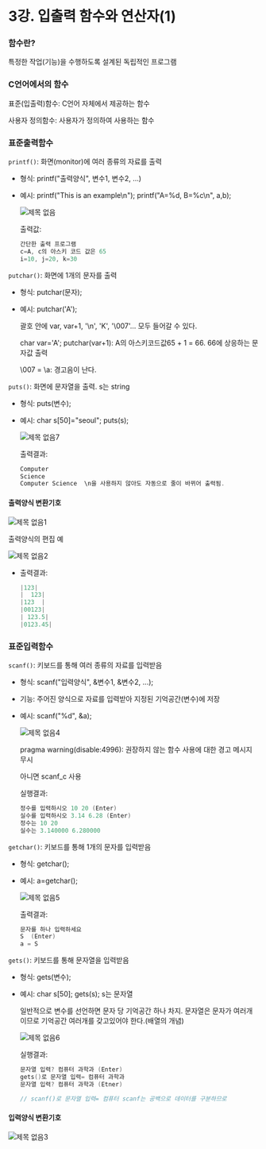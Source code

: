 # 3강. 입출력 함수와 연산자(1)

### 함수란?

특정한 작업(기능)을 수행하도록 설계된 독립적인 프로그램



### C언어에서의 함수

표준(입출력)함수: C언어 자체에서 제공하는 함수

사용자 정의함수: 사용자가 정의하여 사용하는 함수



### 표준출력함수

`printf()`: 화면(monitor)에 여러 종류의 자료를 출력

- 형식: printf("출력양식", 변수1, 변수2, ...)

- 예시: printf("This is an example\n"); printf("A=%d, B=%c\n", a,b);

  ![제목 없음](https://user-images.githubusercontent.com/51535130/77243859-375a3c00-6c52-11ea-8668-3219e82edef1.png)

  출력값:

  ```c
  간단한 출력 프로그램
  c=A, c의 아스키 코드 값은 65
  i=10, j=20, k=30
  ```

`putchar()`: 화면에 1개의 문자를 출력

- 형식: putchar(문자);

- 예시: putchar('A');

  괄호 안에 var, var+1, '\n', 'K', '\007'... 모두 들어갈 수 있다.

  char var='A'; putchar(var+1): A의 아스키코드값65 + 1 = 66. 66에 상응하는 문자값 출력

  \007 = \a: 경고음이 난다.

`puts()`: 화면에 문자열을 출력. s는 string

- 형식: puts(변수);

- 예시: char s[50]="seoul";  puts(s);

  ![제목 없음7](https://user-images.githubusercontent.com/51535130/77244417-efd6ae80-6c57-11ea-95c1-9ea544870aa4.png)

  출력결과:

  ```c
  Computer
  Science
  Computer Science  \n을 사용하지 않아도 자동으로 줄이 바뀌어 출력됨.
  ```



#### 출력양식 변환기호

![제목 없음1](https://user-images.githubusercontent.com/51535130/77243891-77b9ba00-6c52-11ea-997d-4c7b4bcb0774.png)

 

출력양식의 편집 예

![제목 없음2](https://user-images.githubusercontent.com/51535130/77243937-f3b40200-6c52-11ea-8504-ce7f79ff89d7.png)

- 출력결과:

  ```c
  |123|
  |  123|
  |123  |
  |00123|
  | 123.5|
  |0123.45|
  ```



### 표준입력함수

`scanf()`: 키보드를 통해 여러 종류의 자료를 입력받음

- 형식: scanf("입력양식", &변수1, &변수2, ...);

- 기능: 주어진 양식으로 자료를 입력받아 지정된 기억공간(변수)에 저장

- 예시: scanf("%d", &a); 

  ![제목 없음4](https://user-images.githubusercontent.com/51535130/77244016-e2b7c080-6c53-11ea-8bd2-21e2847f6f10.png)

  pragma warning(disable:4996): 권장하지 않는 함수 사용에 대한 경고 메시지 무시

  아니면 scanf_c 사용

  실행결과:

  ```c
  정수를 입력하시오 10 20 (Enter)
  실수를 입력하시오 3.14 6.28 (Enter)
  정수는 10 20 
  실수는 3.140000 6.280000
  ```

`getchar()`: 키보드를 통해 1개의 문자를 입력받음

- 형식: getchar();

- 예시: a=getchar();

  ![제목 없음5](https://user-images.githubusercontent.com/51535130/77244193-d46aa400-6c55-11ea-8bbe-e02a3c47bf87.png)

  출력결과:

  ```c
  문자를 하나 입력하세요
  S  (Enter)
  a = S
  ```

`gets()`: 키보드를 통해 문자열을 입력받음

- 형식: gets(변수);

- 예시: char s[50]; gets(s); s는 문자열

  일반적으로 변수를 선언하면 문자 당 기억공간 하나 차지. 문자열은 문자가 여러개이므로 기억공간 여러개를 갖고있어야 한다.(배열의 개념)

  ![제목 없음6](https://user-images.githubusercontent.com/51535130/77244339-2cee7100-6c57-11ea-8c5d-fdba1541c169.png)

  실행결과:

  ```c
  문자열 입력? 컴퓨터 과학과 (Enter)
  gets()로 문자열 입력= 컴퓨터 과학과
  문자열 입력? 컴퓨터 과학과 (Etner)
  
  // scanf()로 문자열 입력= 컴퓨터 scanf는 공백으로 데이터를 구분하므로
  ```



#### 입력양식 변환기호

![제목 없음3](https://user-images.githubusercontent.com/51535130/77244001-b56b1280-6c53-11ea-93fc-0917d32044aa.png)

